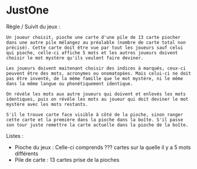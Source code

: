 # JustOne

Règle / Suivit du jeux :

    Un joueur choisit, pioche une carte d'une pile de 13 carte piocher dans une autre pile mélangez au préalable (nombre de carte total non précisé). Cette carte doit être vue par tout les joueurs sauf celui qui pioche, celle-ci affiche 5 mots et les autres joueurs doivent choisir le mot mystère qu'ils veulent faire deviner.
    
    Les joueurs doivent maitenant choisir des indices à marqués, ceux-ci peuvent être des mots, acronymes ou onomatopées. Mais celui-ci ne doit pas être inventé, de la même famille que le mot mystère, ni le même dans la même langue ou phonétiquement identique.

    On révèle les mots aux autre joueurs qui doivent et enlevés les mots identiques, puis on révèle les mots au joueur qui doit deviner le mot mystère avec les mots restants.

    S'il le trouve carte face visible à côté de la pioche, sinon ranger cette carte et la première dans la pioche dans la boîte. S'il passe son tour juste remettre la carte actuelle dans la pioche de la boîte.

Listes :

- Pioche du jeux : Celle-ci comprends ??? cartes sur la quelle il y a 5 mots différents
- Pile de carte : 13 cartes prise de la pioches

